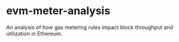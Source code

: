 # evm-meter-analysis
An analysis of how gas metering rules impact block throughput and utilization in Ethereum.
